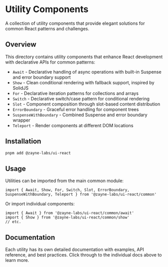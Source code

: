 # Utility Components

A collection of utility components that provide elegant solutions for common React patterns and challenges.

## Overview

This directory contains utility components that enhance React development with declarative APIs for common patterns:

- `Await` - Declarative handling of async operations with built-in Suspense and error boundary support
- `Show` - Clean conditional rendering with fallback support, inspired by SolidJS
- `For` - Declarative iteration patterns for collections and arrays
- `Switch` - Declarative switch/case pattern for conditional rendering
- `Slot` - Component composition through slot-based content distribution
- `ErrorBoundary` - Graceful error handling for component trees
- `SuspenseWithBoundary` - Combined Suspense and error boundary wrapper
- `Teleport` - Render components at different DOM locations

## Installation

```bash
pnpm add @zayne-labs/ui-react
```

## Usage

Utilities can be imported from the main common module:

```tsx
import { Await, Show, For, Switch, Slot, ErrorBoundary, SuspenseWithBoundary, Teleport } from '@zayne-labs/ui-react/common'
```

Or import individual components:

```tsx
import { Await } from '@zayne-labs/ui-react/common/await'
import { Show } from '@zayne-labs/ui-react/common/show'
// etc.
```

## Documentation

Each utility has its own detailed documentation with examples, API reference, and best practices. Click through to the individual docs above to learn more.
